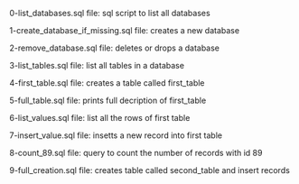 0-list_databases.sql file: sql script to list all databases

1-create_database_if_missing.sql file: creates a new database

2-remove_database.sql file: deletes or drops a database

3-list_tables.sql file: list all tables in a database

4-first_table.sql file: creates a table called first_table

5-full_table.sql file: prints full decription of first_table

6-list_values.sql file: list all the rows of first table

7-insert_value.sql file: insetts a new record into first table

8-count_89.sql file: query to count the number of records with id 89

9-full_creation.sql file: creates table called second_table and insert records